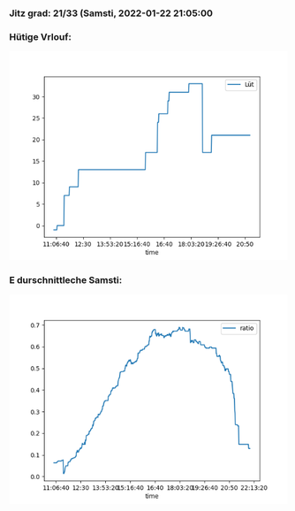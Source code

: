 ### Jitz grad: 21/33 (Samsti, 2022-01-22 21:05:00

### Hütige Vrlouf:
![Graph](Today.png)

### E durschnittleche Samsti:
![Graph](Samsti.png)